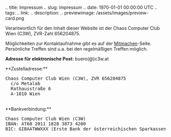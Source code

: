 .. title: Impressum
.. slug: impressum
.. date: 1970-01-01 00:00:00 UTC
.. tags:
.. link:
.. description:
.. previewimage: /assets/images/preview-card.png

<p>Verantwortlich für den Inhalt dieser Website ist der Chaos Computer Club Wien (C3W), ZVR-Zahl 656204875.</p>

<p>Möglichkeiten zur Kontaktaufnahme gibt es auf der <a href="/mitmachen">Mitmachen</a>-Seite. Persönliche Treffen sind u.a. bei den regelmäßigen Treffen möglich.</p>


**Adresse für elektronische Post:** buero(@)c3w.at
<p>
**Zustelladresse:**
<pre>
Chaos Computer Club Wien (C3W), ZVR 656204875
  c/o Metalab
  Rathausstraße 6
  A-1010 Wien
</pre>
</p>
<br/>
**Bankverbindung:**
<pre>
Chaos Computer Club Wien (C3W)
IBAN: AT68 2011 1828 3873 4200
BIC: GIBAATWWXXX (Erste Bank der österreichischen Sparkassen AG)
</pre>

